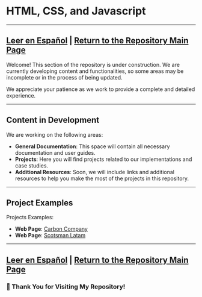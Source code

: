 # HTML, CSS, and Javascript
---
[Leer en Español](README-es.md) | [Return to the Repository Main Page](../)
---

Welcome! This section of the repository is under construction. We are currently developing content and functionalities, so some areas may be incomplete or in the process of being updated.

We appreciate your patience as we work to provide a complete and detailed experience.

---

## Content in Development

We are working on the following areas:

- **General Documentation**: This space will contain all necessary documentation and user guides.
- **Projects**: Here you will find projects related to our implementations and case studies.
- **Additional Resources**: Soon, we will include links and additional resources to help you make the most of the projects in this repository.

---

## Project Examples

Projects Examples:

- **Web Page**: [Carbon Company](./Proyectos/Carbon%20Company/)
- **Web Page**: [Scotsman Latam](./Proyectos/Scotsmanlatam/)


---

[Leer en Español](README-es.md) | [Return to the Repository Main Page](../)
---

### 🙏 Thank You for Visiting My Repository!

